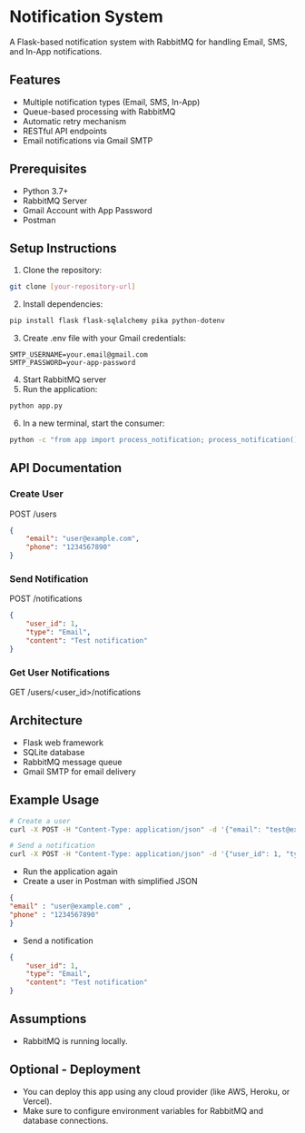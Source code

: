 # Notification System

A Flask-based notification system with RabbitMQ for handling Email, SMS, and In-App notifications.

## Features
- Multiple notification types (Email, SMS, In-App)
- Queue-based processing with RabbitMQ
- Automatic retry mechanism
- RESTful API endpoints
- Email notifications via Gmail SMTP

## Prerequisites
- Python 3.7+
- RabbitMQ Server
- Gmail Account with App Password
- Postman

## Setup Instructions

1. Clone the repository:
```bash
git clone [your-repository-url]
```
2. Install dependencies:
```bash
pip install flask flask-sqlalchemy pika python-dotenv
 ```
3. Create .env file with your Gmail credentials:
```env
SMTP_USERNAME=your.email@gmail.com
SMTP_PASSWORD=your-app-password
 ```
4. Start RabbitMQ server
5. Run the application:
```bash
python app.py
 ```
6. In a new terminal, start the consumer:
```bash
python -c "from app import process_notification; process_notification()"
 ```
## API Documentation
### Create User
POST /users

```json
{
    "email": "user@example.com",
    "phone": "1234567890"
}
 ```
### Send Notification
POST /notifications

```json
{
    "user_id": 1,
    "type": "Email",
    "content": "Test notification"
}
 ```
### Get User Notifications
GET /users/<user_id>/notifications

## Architecture
- Flask web framework
- SQLite database
- RabbitMQ message queue
- Gmail SMTP for email delivery
##  Example Usage

```bash
# Create a user
curl -X POST -H "Content-Type: application/json" -d '{"email": "test@example.com", "phone": "+1234567890"}' http://localhost:5000/users

# Send a notification
curl -X POST -H "Content-Type: application/json" -d '{"user_id": 1, "type": "Email", "content": "Hello User!"}' http://localhost:5000/notifications
```
* Run the application again
* Create a user in Postman with simplified JSON
```json
{
"email" : "user@example.com" ,
"phone" : "1234567890"
}
```
* Send a notification 
```json
{
    "user_id": 1,
    "type": "Email",
    "content": "Test notification"
}

 ```

## Assumptions

* RabbitMQ is running locally.

## Optional - Deployment

* You can deploy this app using any cloud provider (like AWS, Heroku, or Vercel).
* Make sure to configure environment variables for RabbitMQ and database connections.
